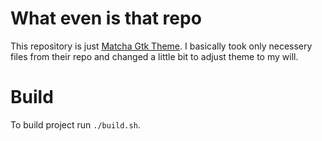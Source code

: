 # What even is that repo

This repository is just [Matcha Gtk Theme](https://github.com/vinceliuice/Matcha-gtk-theme). I basically took only necessery files from their repo and changed a little bit to adjust theme to my will.

# Build

To build project run `./build.sh`.
